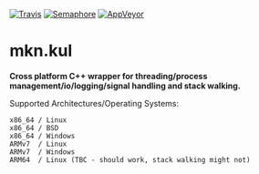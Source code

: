 [![Travis](https://travis-ci.org/mkn/mkn.kul.svg?branch=master)](https://travis-ci.org/mkn/mkn.kul)  [![Semaphore](https://semaphoreci.com/api/v1/dekken/mkn-kul/branches/master/badge.svg)](https://semaphoreci.com/dekken/mkn-kul) [![AppVeyor](https://ci.appveyor.com/api/projects/status/77rab4l5pkqc0p47/branch/master?svg=true)](https://ci.appveyor.com/project/dekken/mkn-kul)


# mkn.kul

**Cross platform C++ wrapper for threading/process management/io/logging/signal handling and stack walking.**

Supported Architectures/Operating Systems:

	x86_64 / Linux
	x86_64 / BSD
	x86_64 / Windows
	ARMv7  / Linux
	ARMv7  / Windows
	ARM64  / Linux (TBC - should work, stack walking might not)
